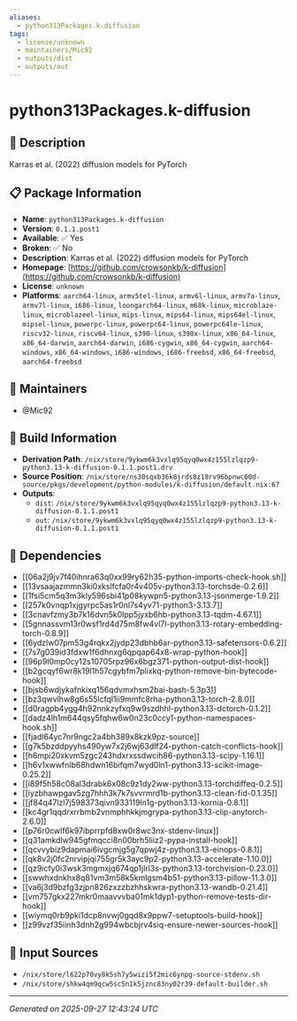 ```yaml
---
aliases:
  - python313Packages.k-diffusion
tags:
  - license/unknown
  - maintainers/Mic92
  - outputs/dist
  - outputs/out
---
```


# python313Packages.k-diffusion

## 📝 Description

Karras et al. (2022) diffusion models for PyTorch

## 📋 Package Information

- **Name**: `python313Packages.k-diffusion`
- **Version**: `0.1.1.post1`
- **Available**: ✅ Yes
- **Broken**: ✅ No
- **Description**: Karras et al. (2022) diffusion models for PyTorch
- **Homepage**: [https://github.com/crowsonkb/k-diffusion](https://github.com/crowsonkb/k-diffusion)
- **License**: `unknown`
- **Platforms**: `aarch64-linux`, `armv5tel-linux`, `armv6l-linux`, `armv7a-linux`, `armv7l-linux`, `i686-linux`, `loongarch64-linux`, `m68k-linux`, `microblaze-linux`, `microblazeel-linux`, `mips-linux`, `mips64-linux`, `mips64el-linux`, `mipsel-linux`, `powerpc-linux`, `powerpc64-linux`, `powerpc64le-linux`, `riscv32-linux`, `riscv64-linux`, `s390-linux`, `s390x-linux`, `x86_64-linux`, `x86_64-darwin`, `aarch64-darwin`, `i686-cygwin`, `x86_64-cygwin`, `aarch64-windows`, `x86_64-windows`, `i686-windows`, `i686-freebsd`, `x86_64-freebsd`, `aarch64-freebsd`
## 👥 Maintainers

- @Mic92


## 🔧 Build Information

- **Derivation Path**: `/nix/store/9ykwm6k3vxlq95qyq0wx4z155lzlqzp9-python3.13-k-diffusion-0.1.1.post1.drv`
- **Source Position**: `/nix/store/ns30sqxb36k8jrds8z18rv96bpnwc60d-source/pkgs/development/python-modules/k-diffusion/default.nix:67`
- **Outputs**:
  - `dist`:  `/nix/store/9ykwm6k3vxlq95qyq0wx4z155lzlqzp9-python3.13-k-diffusion-0.1.1.post1`
  - `out`:  `/nix/store/9ykwm6k3vxlq95qyq0wx4z155lzlqzp9-python3.13-k-diffusion-0.1.1.post1`

## 🔗 Dependencies

- [[06a2j9jv7f40ihnra63q0xx99ry62h35-python-imports-check-hook.sh]]
- [[13vsaajazmmn3ki0xkslfcfa0r4v405v-python3.13-torchsde-0.2.6]]
- [[1fsi5cm5q3m3kly596sbi41p08kywpn5-python3.13-jsonmerge-1.9.2]]
- [[257k0vnqp1xjgyrpc5as1r0nl7s4yv71-python3-3.13.7]]
- [[3cnavfzmy3b7k16dvn5k0lpp5jyxb6hb-python3.13-tqdm-4.67.1]]
- [[5gnnassvm13r0wsf1rd4d75m8fw4vl7l-python3.13-rotary-embedding-torch-0.8.9]]
- [[6ydzlw07pm53g4rqkx2jydp23dbhb6ar-python3.13-safetensors-0.6.2]]
- [[7s7g039id3fdxw1f6dhnxg6qpqap64x8-wrap-python-hook]]
- [[96p9l0mp0cy12s10705rpz96x6bgz371-python-output-dist-hook]]
- [[b2gcqyf6wr8k19l1h57cgybfm7plixkq-python-remove-bin-bytecode-hook]]
- [[bjsb6wdjykafnkixq156qdvmxhsm2bai-bash-5.3p3]]
- [[bz3qwvlhw8g6s55lcfql1ii9mmfc8rha-python3.13-torch-2.8.0]]
- [[d0ragpb4ygg4h92nnkzyfxq9w9szdhhl-python3.13-dctorch-0.1.2]]
- [[dadz4lh1m644qsy5fqhw6w0n23c0ccy1-python-namespaces-hook.sh]]
- [[fjadl64yc7nr9ngc2a4bh389x8kzk9pz-source]]
- [[g7k5bzddpyyhs490yw7x2j6wj63dlf24-python-catch-conflicts-hook]]
- [[h6mpi20xkvm5zgc243hdxrxssdwcih86-python3.13-scipy-1.16.1]]
- [[h6v1xwwfnlb68hdwn16bifqm7wyd0ln1-python3.13-scikit-image-0.25.2]]
- [[i89f5h58c08al3drabk6x08c9z1dy2ww-python3.13-torchdiffeq-0.2.5]]
- [[iyzbhawpgav5zg7hhh3k7k7svvrmrd1b-python3.13-clean-fid-0.1.35]]
- [[jf84q47lzl7j598373qivn933119ln1g-python3.13-kornia-0.8.1]]
- [[kc4gr1qqdrxrrbmb2vnmphhkkjmgrypa-python3.13-clip-anytorch-2.6.0]]
- [[p76r0cwlf6k97ibprrpfd8xw0r8wc3nx-stdenv-linux]]
- [[q31amkdlw945gfmqcci8n00brh5liiz2-pypa-install-hook]]
- [[qcvvybiz9dapmai6ivgcmjg5g7qpwj4z-python3.13-einops-0.8.1]]
- [[qk8v2j0fc2nrvipjqi755gr5k3ayc9p2-python3.13-accelerate-1.10.0]]
- [[qz9icfy0i3wsk3mgmxjq674qp1jlrl3s-python3.13-torchvision-0.23.0]]
- [[swwhxdnkhx8q81vm3m58k5kmlgsm4b51-python3.13-pillow-11.3.0]]
- [[va6j3d9bzfg3zjpn826zxzzbzhhskwra-python3.13-wandb-0.21.4]]
- [[vm757gkx227mkr0maavvvba01mk1dyp1-python-remove-tests-dir-hook]]
- [[wiymq0rb9pki1dcp8nvwj0gqd8x9ppw7-setuptools-build-hook]]
- [[z99vzf35iinh3dnh2g994wbcbjrv4siq-ensure-newer-sources-hook]]

## 📁 Input Sources

- `/nix/store/l622p70vy8k5sh7y5wizi5f2mic6ynpg-source-stdenv.sh`
- `/nix/store/shkw4qm9qcw5sc5n1k5jznc83ny02r39-default-builder.sh`

---
*Generated on 2025-09-27 12:43:24 UTC*
